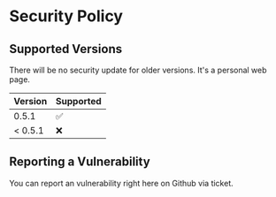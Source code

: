 # Security Policy

## Supported Versions

There will be no security update for older versions. It's a personal web page.

| Version | Supported          |
| ------- | ------------------ |
| 0.5.1   | :white_check_mark: |
| < 0.5.1 | :x:                |

## Reporting a Vulnerability

You can report an vulnerability right here on Github via ticket.
